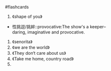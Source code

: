 #flashcards 

1. 《shape of you》

- 性挑逗/挑衅::provocative:The show's a keeper–daring, imaginative and provocative. <!--SR:!2023-03-24-19-53,2.9,190-->

1. 《senorita》
2. 《we are the world》
3. 《They don‘t care about us》
4. 《Take me home, country road》
5. 

